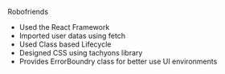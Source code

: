 Robofriends

 - Used the React Framework
 - Imported user datas using fetch
 - Used Class based Lifecycle
 - Designed CSS using tachyons library
 - Provides ErrorBoundry class for better use UI environments